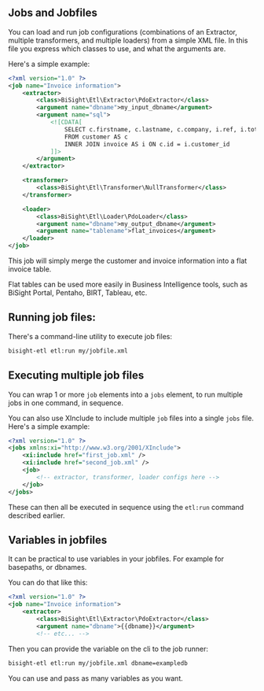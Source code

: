 ## Jobs and Jobfiles

You can load and run job configurations (combinations of an Extractor, multiple transformers, and multiple loaders) from a simple XML file. In this file you express which classes to use, and what the arguments are.

Here's a simple example:

```xml
<?xml version="1.0" ?>
<job name="Invoice information">
    <extractor>
        <class>BiSight\Etl\Extractor\PdoExtractor</class>
        <argument name="dbname">my_input_dbname</argument>
        <argument name="sql">
            <![CDATA[
                SELECT c.firstname, c.lastname, c.company, i.ref, i.totalprice
                FROM customer AS c
                INNER JOIN invoice AS i ON c.id = i.customer_id
            ]]>
        </argument>
    </extractor>

    <transformer>
        <class>BiSight\Etl\Transformer\NullTransformer</class>
    </transformer>

    <loader>
        <class>BiSight\Etl\Loader\PdoLoader</class>
        <argument name="dbname">my_output_dbname</argument>
        <argument name="tablename">flat_invoices</argument>
    </loader>
</job>
```

This job will simply merge the customer and invoice information into a flat invoice table.

Flat tables can be used more easily in Business Intelligence tools, such as BiSight Portal, Pentaho, BIRT, Tableau, etc.

## Running job files:

There's a command-line utility to execute job files:

```bash
bisight-etl etl:run my/jobfile.xml
```

## Executing multiple job files

You can wrap 1 or more `job` elements into a `jobs` element, to run multiple jobs
in one command, in sequence.

You can also use XInclude to include multiple `job` files into a single `jobs` file.
Here's a simple example:

```xml
<?xml version="1.0" ?>
<jobs xmlns:xi="http://www.w3.org/2001/XInclude">
    <xi:include href="first_job.xml" />
    <xi:include href="second_job.xml" />
    <job>
        <!-- extractor, transformer, loader configs here -->
    </job>
</jobs>
```

These can then all be executed in sequence using the `etl:run` command described earlier.

## Variables in jobfiles

It can be practical to use variables in your jobfiles. For example for basepaths, or dbnames.

You can do that like this:

```xml
<?xml version="1.0" ?>
<job name="Invoice information">
    <extractor>
        <class>BiSight\Etl\Extractor\PdoExtractor</class>
        <argument name="dbname">{{dbname}}</argument>
        <!-- etc... -->
```

Then you can provide the variable on the cli to the job runner:

```bash
bisight-etl etl:run my/jobfile.xml dbname=exampledb
```

You can use and pass as many variables as you want.
